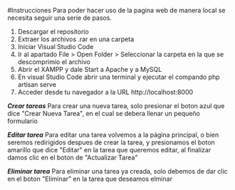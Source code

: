 #Instrucciones
Para poder hacer uso de la pagina web de manera local se necesita seguir una serie de pasos.
1. Descargar el repositorio 
2. Extraer los archivos .rar en una carpeta 
3. Iniciar Visual Studio Code
4. Ir al apartado File > Open Folder > Seleccionar la carpeta en la que se descomprimio el archivo 
5. Abrir el XAMPP y dale Start a Apache y a MySQL
6. En visual Studio Code abrir una terminal y ejecutar el compando php artisan serve 
7. Acceder desde tu navegador a la URL http://localhost:8000

***Crear tareas***
Para crear una nueva tarea, solo presionar el boton azul que dice "Crear Nueva Tarea", en el cual se debera llenar un pequeño formulario 

***Editar tarea***
Para editar una tarea volvemos a la página principal, o bien seremos redirigidos despues de crear la tarea, y presionamos el boton amarillo que dice "Editar" en la tarea que queremos editar, al finalizar damos clic en el boton de "Actualizar Tarea"

***Eliminar tarea***
Para eliminar una tarea ya creada, solo debemos de dar clic en el boton "Eliminar" en la tarea que deseamos elminar
